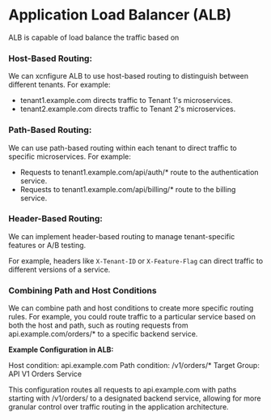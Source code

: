 # Application Load Balancer (ALB)

ALB is capable of load balance the traffic based on

### Host-Based Routing:

We can xcnfigure ALB to use host-based routing to distinguish between different tenants. For example:

- tenant1.example.com directs traffic to Tenant 1's microservices.
- tenant2.example.com directs traffic to Tenant 2's microservices.

### Path-Based Routing: 

We can use path-based routing within each tenant to direct traffic to specific microservices. For example:

- Requests to tenant1.example.com/api/auth/* route to the authentication service.
- Requests to tenant1.example.com/api/billing/* route to the billing service.

### Header-Based Routing: 

We can implement header-based routing to manage tenant-specific features or A/B testing. 

For example, headers like `X-Tenant-ID` or `X-Feature-Flag` can direct traffic to different versions of a service.


### Combining Path and Host Conditions

We can combine path and host conditions to create more specific routing rules. For example, you could route traffic to a particular service based on both the host and path, such as routing requests from api.example.com/orders/* to a specific backend service.

**Example Configuration in ALB:**

Host condition: api.example.com
Path condition: /v1/orders/*
Target Group: API V1 Orders Service

This configuration routes all requests to api.example.com with paths starting with /v1/orders/ to a designated backend service, allowing for more granular control over traffic routing in the application architecture.